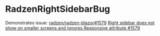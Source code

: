 # RadzenRightSidebarBug


Demonstrates issue: [radzen/radzen-blazor#1579](https://github.com/radzenhq/radzen-blazor/issues/1579) [Right sidebar does not show on smaller screens and ignores Responsive attribute #1579
](https://github.com/radzenhq/radzen-blazor/issues/1579)


